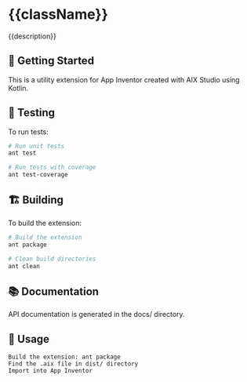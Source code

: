 # {{className}}

{{description}}

## 🚀 Getting Started

This is a utility extension for App Inventor created with AIX Studio using Kotlin.

## 🧪 Testing

To run tests:

```bash
# Run unit tests
ant test

# Run tests with coverage
ant test-coverage
```

## 🏗️ Building 

To build the extension: 

```bash
# Build the extension
ant package

# Clean build directories
ant clean
```

## 📚 Documentation 

API documentation is generated in the docs/ directory. 
## 🎯 Usage 

    Build the extension: ant package
    Find the .aix file in dist/ directory
    Import into App Inventor
 